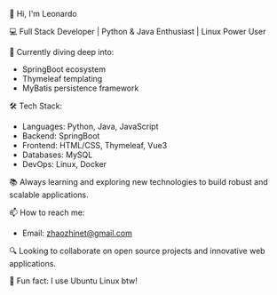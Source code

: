 👋 Hi, I'm Leonardo

💻 Full Stack Developer | Python & Java Enthusiast | Linux Power User

🌱 Currently diving deep into:
- SpringBoot ecosystem
- Thymeleaf templating
- MyBatis persistence framework

🛠️ Tech Stack:
- Languages: Python, Java, JavaScript
- Backend: SpringBoot
- Frontend: HTML/CSS, Thymeleaf, Vue3
- Databases: MySQL
- DevOps: Linux, Docker

📚 Always learning and exploring new technologies to build robust and scalable applications.

📫 How to reach me:
- Email: zhaozhinet@gmail.com

🔍 Looking to collaborate on open source projects and innovative web applications.

🐧 Fun fact: I use Ubuntu Linux btw!

<!---
Cherises/Cherises is a ✨ special ✨ repository because its `README.md` (this file) appears on your GitHub profile.
You can click the Preview link to take a look at your changes.
--->
